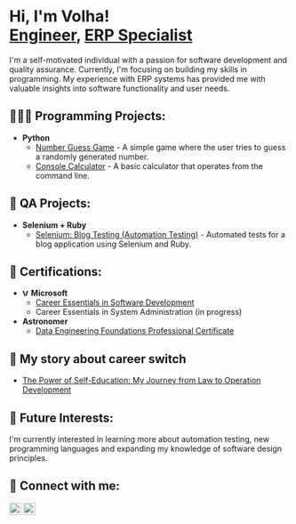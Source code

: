 <h1>Hi, I'm Volha! <br/><a href="https://github.com/devolha">Engineer</a>, <a href="https://www.linkedin.com/in/volha-sakalouskaya/">ERP Specialist</a></h1>

<p>I'm a self-motivated individual with a passion for software development and quality assurance. Currently, I'm focusing on building my skills in programming. My experience with ERP systems has provided me with valuable insights into software functionality and user needs.</p>

<h2>👩🏼‍💻 Programming Projects:</h2>

-   <b>Python</b>
    -   [Number Guess Game](https://github.com/devolha/guess-game) - A simple game where the user tries to guess a randomly generated number.
    -   [Console Calculator](https://github.com/devolha/console_calculator) - A basic calculator that operates from the command line.

<h2>🧪 QA Projects:</h2>

-   <b>Selenium + Ruby</b>
    -   [Selenium: Blog Testing (Automation Testing)](https://github.com/devolha/selenium_blog_test) - Automated tests for a blog application using Selenium and Ruby.

<h2>📄 Certifications:</h2>

-   <b><img alt="VolhaSakalouskaya | Microsoft" width="12px" src="https://cdn.jsdelivr.net/npm/simple-icons@3.13.0/icons/microsoft.svg" />  Microsoft</b>
    -   [Career Essentials in Software Development](https://www.linkedin.com/learning/certificates/dfea717dbd57c75751e2c7981bc15d870c9679d717c9ddc14bfe3ee6abe9090c)
    -   Career Essentials in System Administration (in progress)
-   <b>Astronomer</b>
    - [Data Engineering Foundations Professional Certificate](https://www.linkedin.com/learning/certificates/5b2abc69af91ae4cd2c8308b5f5f850326fb1aa7671a06d79ac0111de3cec28a)

<h2>📇 My story about career switch</h2>

-   [The Power of Self-Education: My Journey from Law to Operation Development](https://www.linkedin.com/pulse/power-self-education-my-journey-from-law-operation-volha-sakalouskaya-c8gwc/?trackingId=15%2Bp7%2F%2FYSTmPm3iq%2F71wkA%3D%3D)

<h2>🌱 Future Interests:</h2>
<p>I'm currently interested in learning more about automation testing, new programming languages and expanding my knowledge of software design principles.</p>

<h2> 🤳 Connect with me:</h2>

[<img align="left" alt="VolhaSakalouskaya | LinkedIn" width="22px" src="https://cdn.jsdelivr.net/npm/simple-icons@v3/icons/linkedin.svg" />][linkedin]
[<img align="left" alt="VolhaSakalouskaya | LinkedIn" width="22px" src="https://cdn.jsdelivr.net/npm/simple-icons@3.13.0/icons/gmail.svg" />][Gmail]

[linkedin]: https://linkedin.com/in/volha-sakalouskaya/
[Gmail]: https://workspace.google.com/intl/gmail/sokolowskaoa@gmail.com
